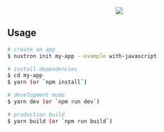 <p align="center"><img src="https://i.imgur.com/rmCjiuA.png"></p>

## Usage

```bash
# create an app
$ nuxtron init my-app --example with-javascript

# install dependencies
$ cd my-app
$ yarn (or `npm install`)

# development mode
$ yarn dev (or `npm run dev`)

# production build
$ yarn build (or `npm run build`)
```
